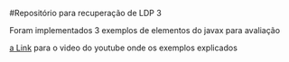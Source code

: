 #Repositório para recuperação de LDP 3


Foram implementados 3 exemplos de elementos do javax para avaliação

[a Link](youtube.com) para o video do youtube onde os exemplos explicados
